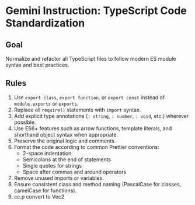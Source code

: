 # Gemini Instruction: TypeScript Code Standardization

## Goal
Normalize and refactor all TypeScript files to follow modern ES module syntax and best practices.

## Rules
1. Use `export class`, `export function`, or `export const` instead of `module.exports` or `exports`.
2. Replace all `require()` statements with `import` syntax.
3. Add explicit type annotations (`: string`, `: number`, `: void`, etc.) wherever possible.
4. Use ES6+ features such as arrow functions, template literals, and shorthand object syntax when appropriate.
5. Preserve the original logic and comments.
6. Format the code according to common Prettier conventions:
   - 2-space indentation  
   - Semicolons at the end of statements  
   - Single quotes for strings  
   - Space after commas and around operators  
7. Remove unused imports or variables.
8. Ensure consistent class and method naming (PascalCase for classes, camelCase for functions).
9. cc.p convert to Vec2